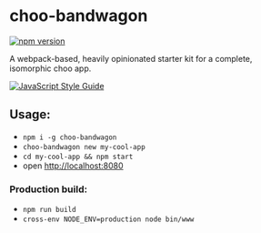 
# choo-bandwagon 
[![npm version](https://badge.fury.io/js/choo-bandwagon.svg)](https://badge.fury.io/js/choo-bandwagon) 

 A webpack-based, heavily opinionated starter kit for a complete, isomorphic choo app.

[![JavaScript Style Guide](https://cdn.rawgit.com/standard/standard/master/badge.svg)](https://github.com/standard/standard)


## Usage:

- `npm i -g choo-bandwagon`
- `choo-bandwagon new my-cool-app`
- `cd my-cool-app && npm start`
- open [http://localhost:8080](http://localhost:8080)

### Production build:

- `npm run build`
- `cross-env NODE_ENV=production node bin/www`
